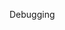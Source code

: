 <span id="title">Debugging</span>

<div id="body">

<include src="what/unit-inParent-asPanel.md" boilerplate />

</div>
